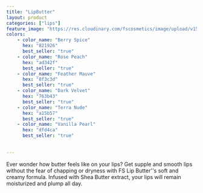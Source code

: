 ```yaml
---
title: "LipButter"
layout: product
categories: ["lips"]
feature_image: "https://res.cloudinary.com/fscosmetics/image/upload/v1584009712/lip-butter.jpg"
colors:
    - color_name: "Berry Spice" 
      hex: "821926"
      best_seller: "true"
    - color_name: "Rose Peach" 
      hex: "ad342f"
      best_seller: "true"    
    - color_name: "Feather Mauve" 
      hex: "8f3c3d"
      best_seller: "true"    
    - color_name: "Dark Velvet" 
      hex: "763b43"
      best_seller: "true"
    - color_name: "Terra Nude" 
      hex: "a15b57"
      best_seller: "true"    
    - color_name: "Vanilla Pearl" 
      hex: "dfd4ca"
      best_seller: "true"    
    
   
---
```

Ever wonder how butter feels like on your lips? Get supple and smooth lips without the fear of chapping or dryness with FS Lip Butter''s soft and creamy formula. Infused with Shea Butter extract, your lips will remain moisturized and plump all day.
